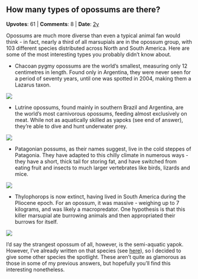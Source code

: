 ## How many types of opossums are there?
    
**Upvotes**: 61 | **Comments**: 8 | **Date**: [2y](https://www.quora.com/How-many-types-of-opossums-are-there/answer/Gary-Meaney)

Opossums are much more diverse than even a typical animal fan would think - in fact, nearly a third of all marsupials are in the opossum group, with 103 different species distributed across North and South America. Here are some of the most interesting types you probably didn’t know about.

*   Chacoan pygmy opossums are the world’s smallest, measuring only 12 centimetres in length. Found only in Argentina, they were never seen for a period of seventy years, until one was spotted in 2004, making them a Lazarus taxon.

![](https://qph.fs.quoracdn.net/main-qimg-1dcd5504312be9f8b81e81bd60ffb383-lq)

*   Lutrine opossums, found mainly in southern Brazil and Argentina, are the world’s most carnivorous opossums, feeding almost exclusively on meat. While not as aquatically skilled as yapoks (see end of answer), they’re able to dive and hunt underwater prey.

![](https://qph.fs.quoracdn.net/main-qimg-15e137d57f94a862f41c1dde56a9aa8d-lq)

*   Patagonian possums, as their names suggest, live in the cold steppes of Patagonia. They have adapted to this chilly climate in numerous ways - they have a short, thick tail for storing fat, and have switched from eating fruit and insects to much larger vertebrates like birds, lizards and mice.

![](https://qph.fs.quoracdn.net/main-qimg-f54e57a9da137bb269809adc98814ed5-lq)

*   Thylophorops is now extinct, having lived in South America during the Pliocene epoch. For an opossum, it was massive - weighing up to 7 kilograms, and was likely a macropredator. One hypothesis is that this killer marsupial ate burrowing animals and then appropriated their burrows for itself.

![](https://qph.fs.quoracdn.net/main-qimg-b60b3b6472759e0371249ee857e1def2-lq)

I’d say the strangest opossum of all, however, is the semi-aquatic yapok. However, I’ve already written on that species (see [here](https://www.quora.com/What-are-some-little-known-facts-about-marsupials/answer/Gary-Meaney "www.quora.com")), so I decided to give some other species the spotlight. These aren’t quite as glamorous as those in some of my previous answers, but hopefully you’ll find this interesting nonetheless.

